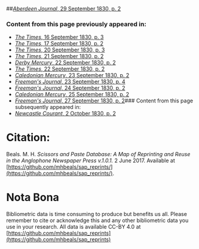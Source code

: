 ##[*Aberdeen Journal*, 29 September 1830, p. 2](https://mhbeals.github.io/sap_html/Aberdeen-Journal/Aberdeen-Journal-29-September-1830-p-2)

### Content from this page previously appeared in:
+ [*The Times*, 16 September 1830, p. 3](https://mhbeals.github.io/sap_html/The-Times/The-Times-16-September-1830-p-3)
+ [*The Times*, 17 September 1830, p. 2](https://mhbeals.github.io/sap_html/The-Times/The-Times-17-September-1830-p-2)
+ [*The Times*, 20 September 1830, p. 3](https://mhbeals.github.io/sap_html/The-Times/The-Times-20-September-1830-p-3)
+ [*The Times*, 21 September 1830, p. 2](https://mhbeals.github.io/sap_html/The-Times/The-Times-21-September-1830-p-2)
+ [*Derby Mercury*, 22 September 1830, p. 2](https://mhbeals.github.io/sap_html/Derby-Mercury/Derby-Mercury-22-September-1830-p-2)
+ [*The Times*, 22 September 1830, p. 2](https://mhbeals.github.io/sap_html/The-Times/The-Times-22-September-1830-p-2)
+ [*Caledonian Mercury*, 23 September 1830, p. 2](https://mhbeals.github.io/sap_html/Caledonian-Mercury/Caledonian-Mercury-23-September-1830-p-2)
+ [*Freeman's Journal*, 23 September 1830, p. 4](https://mhbeals.github.io/sap_html/Freeman's-Journal/Freeman's-Journal-23-September-1830-p-4)
+ [*Freeman's Journal*, 24 September 1830, p. 2](https://mhbeals.github.io/sap_html/Freeman's-Journal/Freeman's-Journal-24-September-1830-p-2)
+ [*Caledonian Mercury*, 25 September 1830, p. 2](https://mhbeals.github.io/sap_html/Caledonian-Mercury/Caledonian-Mercury-25-September-1830-p-2)
+ [*Freeman's Journal*, 27 September 1830, p. 2](https://mhbeals.github.io/sap_html/Freeman's-Journal/Freeman's-Journal-27-September-1830-p-2)### Content from this page subsequently appeared in:
+ [*Newcastle Courant*, 2 October 1830, p. 2](https://mhbeals.github.io/sap_html/Newcastle-Courant/Newcastle-Courant-2-October-1830-p-2)
                    
# Citation: 

Beals. M. H. *Scissors and Paste Database: A Map of Reprinting and Reuse in the Anglophone Newspaper Press v.1.0.1.* 2 June 2017. Available at [https://github.com/mhbeals/sap_reprints/](https://github.com/mhbeals/sap_reprints/). 
                    
# Nota Bona

Bibliometric data is time consuming to produce but benefits us all. Please remember to cite or acknowledge this and any other bibliometric data you use in your research. All data is available CC-BY 4.0 at [https://github.com/mhbeals/sap_reprints](https://github.com/mhbeals/sap_reprints)